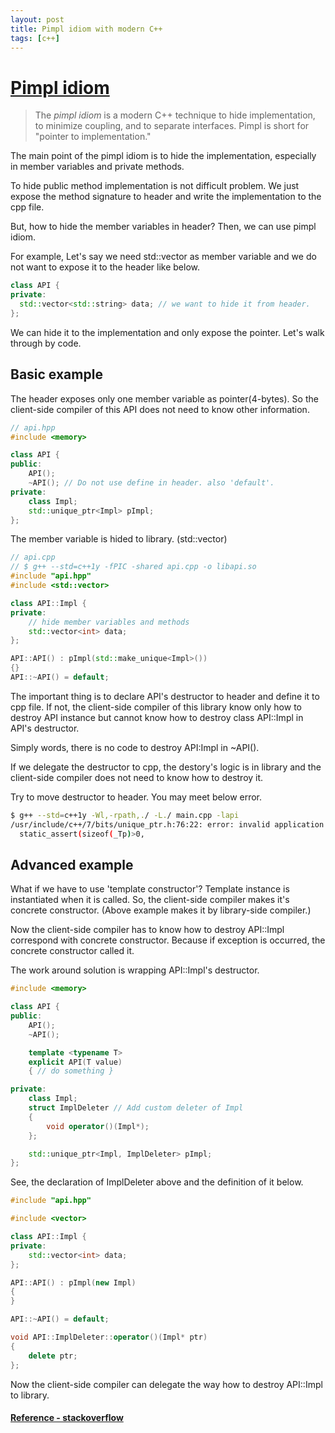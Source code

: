 ```yaml
---
layout: post
title: Pimpl idiom with modern C++
tags: [c++]
---
```


# [Pimpl idiom](https://docs.microsoft.com/en-us/cpp/cpp/pimpl-for-compile-time-encapsulation-modern-cpp?redirectedfrom=MSDN&view=vs-2019)
> The _pimpl idiom_ is a modern C++ technique to hide implementation, to minimize coupling, and to separate interfaces. Pimpl is short for "pointer to implementation."

The main point of the pimpl idiom is to hide the implementation, especially in member variables and private methods.

To hide public method implementation is not difficult problem. We just expose the method signature to header and write the implementation to the cpp file.

But, how to hide the member variables in header? Then, we can use pimpl idiom.  

For example, Let's say we need std::vector as member variable and we do not want to expose it to the header like below.
```cpp
class API {
private:
  std::vector<std::string> data; // we want to hide it from header.
};
```

We can hide it to the implementation and only expose the pointer. Let's walk through by code.

##  Basic example
The header exposes only one member variable as pointer(4-bytes). So the client-side compiler of this API does not need to know other information.
```cpp
// api.hpp
#include <memory>

class API { 
public:
	API();
	~API(); // Do not use define in header. also 'default'.
private:
	class Impl;
	std::unique_ptr<Impl> pImpl;
};
```
The member variable is hided to library. (std::vector)
```cpp
// api.cpp
// $ g++ --std=c++1y -fPIC -shared api.cpp -o libapi.so
#include "api.hpp"
#include <std::vector>

class API::Impl {
private:
	// hide member variables and methods
	std::vector<int> data;
};

API::API() : pImpl(std::make_unique<Impl>())
{}
API::~API() = default;
```
The important thing is to declare API's destructor to header and define it to cpp file. If not, the client-side compiler of this library know only how to destroy API instance but cannot know how to destroy class API::Impl in API's destructor.  

Simply words, there is no code to destroy API:Impl in ~API().  

If we  delegate the destructor to cpp, the destory's logic is in library and the client-side compiler does not need to know how to destroy it.

Try to move destructor to header. You may meet below error.
```sh
$ g++ --std=c++1y -Wl,-rpath,./ -L./ main.cpp -lapi
/usr/include/c++/7/bits/unique_ptr.h:76:22: error: invalid application of ‘sizeof’ to incomplete type ‘API::Impl’
  static_assert(sizeof(_Tp)>0,
```

##  Advanced example
What if we have to use 'template constructor'? Template instance is instantiated when it is called. So, the client-side compiler makes it's concrete constructor. (Above example makes it by library-side compiler.)

Now the client-side compiler has to know how to destroy API::Impl correspond with concrete constructor. Because if exception is occurred, the concrete constructor called it.

The work around solution is wrapping API::Impl's destructor.
```cpp
#include <memory>

class API { 
public:
	API();
	~API();

	template <typename T>
	explicit API(T value)
	{ // do something }

private:
	class Impl;
	struct ImplDeleter // Add custom deleter of Impl
	{
		void operator()(Impl*);
	};

	std::unique_ptr<Impl, ImplDeleter> pImpl;
};
```

See, the declaration of ImplDeleter above and the definition of it below.

```cpp
#include "api.hpp"

#include <vector>

class API::Impl {
private:
	std::vector<int> data;
};

API::API() : pImpl(new Impl)
{
}

API::~API() = default;

void API::ImplDeleter::operator()(Impl* ptr)
{
	delete ptr;
};
```

Now the client-side compiler can delegate the way how to destroy API::Impl to library.

#### [Reference - stackoverflow](https://stackoverflow.com/questions/9954518/stdunique-ptr-with-an-incomplete-type-wont-compile)
